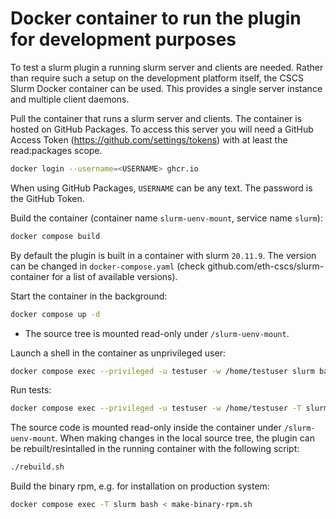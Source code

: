 # Docker container to run the plugin for development purposes

To test a slurm plugin a running slurm server and clients are needed. Rather
than require such a setup on the development platform itself, the CSCS Slurm
Docker container can be used. This provides a single server instance and
multiple client daemons.

Pull the container that runs a slurm server and clients. The container is
hosted on GitHub Packages. To access this server you will need a GitHub Access
Token (https://github.com/settings/tokens) with at least the read:packages scope.
```bash
docker login --username=<USERNAME> ghcr.io
```
When using GitHub Packages, `USERNAME` can be any text. The password is the GitHub Token.

Build the container (container name `slurm-uenv-mount`, service name `slurm`):
```bash
docker compose build
```

By default the plugin is built in a container with slurm `20.11.9`. The version
can be changed in `docker-compose.yaml` (check
github.com/eth-cscs/slurm-container for a list of available versions).

Start the container in the background:
```bash
docker compose up -d
```
- The source tree is mounted read-only under `/slurm-uenv-mount`.

Launch a shell in the container as unprivileged user:
```bash
docker compose exec --privileged -u testuser -w /home/testuser slurm bash
```

Run tests:
```bash
docker compose exec --privileged -u testuser -w /home/testuser -T slurm bash < run-tests.sh
```

The source code is mounted read-only inside the container under `/slurm-uenv-mount`.
When making changes in the local source tree, the plugin can be rebuilt/resintalled in the running container with the following script:
```bash
./rebuild.sh
```

Build the binary rpm, e.g. for installation on production system:
```bash
docker compose exec -T slurm bash < make-binary-rpm.sh
```
